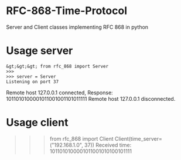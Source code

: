 # RFC-868-Time-Protocol
Server and Client classes implementing RFC 868 in python

# Usage server

	&gt;&gt;&gt; from rfc_868 import Server
	>>>
	>>> server = Server
	Listening on port 37
  
  Remote host 127.0.0.1 connected, Response: 1011010100001011001001101011111
  Remote host 127.0.0.1 disconnected.

# Usage client

  >>> from rfc_868 import Client
  >>> Client(time_server=("192.168.1.0", 37))
  >>> Received time: 1011010100001011001010100101111
